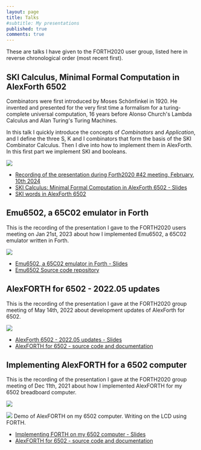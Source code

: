 ```yaml
---
layout: page
title: Talks
#subtitle: My presentations
published: true
comments: true
---
```


These are talks I have given to the FORTH2020 user group, listed here in reverse chronological order (most recent first).

## SKI Calculus, Minimal Formal Computation in AlexForth 6502

Combinators were first introduced by Moses Schönfinkel in 1920. He invented and presented for the very first time a formalism for a turing-complete universal computation, 16 years before Alonso Church's Lambda Calculus and Alan Turing's Turing Machines.

In this talk I quickly introduce the concepts of *Combinators* and *Application*, and I define the three S, K and I combinators that form the basis of the SKI Combinator Calculus. Then I dive into how to implement them in AlexForth. In this first part we implement SKI and booleans.

[![](../assets/img/SKIcalculusPart1cover.png)](https://www.youtube.com/watch?v=nIevWcXRlZU)

* [Recording of the presentation during Forth2020 #42 meeting, February, 10th 2024](https://www.youtube.com/watch?v=nIevWcXRlZU)
* [SKI Calculus: Minimal Formal Computation in AlexForth 6502 - Slides](../assets/slides/SKI_Calculus_AlexForth6502_Forth2020_240210.pdf)
* [SKI words in AlexForth 6502](https://github.com/adumont/hb6502/blob/5b95a5cde4e8be2ad43f5f4ffe82f2d3fc0b84fe/forth/bootstrap.f#L235)

## Emu6502, a 65C02 emulator in Forth

This is the recording of the presentation I gave to the FORTH2020 users meeting on Jan 21st, 2023 about how I implemented Emu6502, a 65C02 emulator written in Forth.

[![](../assets/img/forth/Emu6502_Forth2020-31_recording_cover.png)](https://youtu.be/LUlam9L7BZo?t=100s)

* [Emu6502, a 65C02 emulator in Forth - Slides](../assets/slides/Emu6502_2023.01.pdf)
* [Emu6502 Source code repository](https://github.com/adumont/emu6502)

## AlexFORTH for 6502 - 2022.05 updates

This is the recording of the presentation I gave at the FORTH2020 group meeting of May 14th, 2022 about development updates of AlexForth for 6502.

[![](../assets/img/forth/AlexForth6502-2022.05updates-Cover.png)](https://www.youtube.com/watch?v=jJ7XDzRJuVk&t=6465s)

* [AlexForth 6502 - 2022.05 updates - Slides](https://github.com/adumont/hb6502/raw/main/forth/presentation/AlexForth%206502%20-%202022.05%20updates.pdf)
* [AlexFORTH for 6502 - source code and documentation](https://github.com/adumont/hb6502/tree/main/forth#alexforth-for-6502)

## Implementing AlexFORTH for a 6502 computer

This is the recording of the presentation I gave at the FORTH2020 group meeting of Dec 11th, 2021 about how I implemented AlexFORTH for my 6502 breadboard computer.

[![](../assets/img/forth/Implementing_FORTH_6502-Cover.png)](https://www.youtube.com/watch?v=FgLP8r7Zq_s)

[![](../assets/img/forth/AlexForth_LCDdemo.png)](https://www.youtube.com/watch?v=FgLP8r7Zq_s)
Demo of AlexFORTH on my 6502 computer. Writing on the LCD using FORTH.

* [Implementing FORTH on my 6502 computer - Slides](https://github.com/adumont/hb6502/raw/main/forth/presentation/Implementing%20FORTH%20on%20my%206502%20computer.pdf)
* [AlexFORTH for 6502 - source code and documentation](https://github.com/adumont/hb6502/tree/main/forth#alexforth-for-6502)
